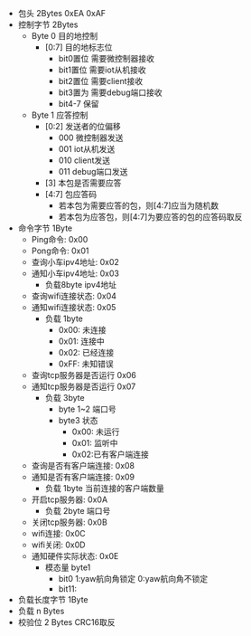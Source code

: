 - 包头 2Bytes 0xEA 0xAF
- 控制字节 2Bytes
  - Byte 0 目的地控制
    - [0:7] 目的地标志位
      - bit0置位 需要微控制器接收
      - bit1置位 需要iot从机接收
      - bit2置位 需要client接收
      - bit3置为 需要debug端口接收
      - bit4-7 保留
  - Byte 1 应答控制
    - [0:2] 发送者的位偏移
      - 000 微控制器发送
      - 001 iot从机发送
      - 010 client发送
      - 011 debug端口发送
    - [3] 本包是否需要应答
    - [4:7] 包应答码
      - 若本包为需要应答的包，则[4:7]应当为随机数
      - 若本包为应答包，则[4:7]为要应答的包的应答码取反
- 命令字节 1Byte
  - Ping命令: 0x00
  - Pong命令: 0x01
  - 查询小车ipv4地址: 0x02
  - 通知小车ipv4地址: 0x03
    - 负载8byte ipv4地址
  - 查询wifi连接状态: 0x04
  - 通知wifi连接状态: 0x05
    - 负载 1byte
      - 0x00: 未连接
      - 0x01: 连接中
      - 0x02: 已经连接
      - 0xFF: 未知错误
  - 查询tcp服务器是否运行 0x06
  - 通知tcp服务器是否运行 0x07
    - 负载 3byte
      - byte 1~2 端口号
      - byte3 状态
        - 0x00: 未运行
        - 0x01: 监听中
        - 0x02:已有客户端连接
  - 查询是否有客户端连接: 0x08
  - 通知是否有客户端连接: 0x09
    - 负载 1byte 当前连接的客户端数量
  - 开启tcp服务器: 0x0A
    - 负载 2byte 端口号
  - 关闭tcp服务器: 0x0B
  - wifi连接: 0x0C
  - wifi关闭: 0x0D
  - 通知硬件实际状态: 0x0E
    - 模态量 byte1
      - bit0 1:yaw航向角锁定 0:yaw航向角不锁定
      - bit11:
- 负载长度字节 1Byte
- 负载 n Bytes
- 校验位 2 Bytes CRC16取反